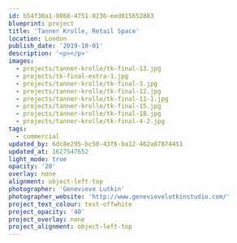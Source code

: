```yaml
---
id: b54f30a1-9868-4751-8236-eed015652883
blueprint: project
title: 'Tanner Krolle, Retail Space'
location: London
publish_date: '2019-10-01'
description: '<p></p>'
images:
  - projects/tanner-krolle/tk-final-13.jpg
  - projects/tk-final-extra-1.jpg
  - projects/tanner-krolle/tk-final-3.jpg
  - projects/tanner-krolle/tk-final-12.jpg
  - projects/tanner-krolle/tk-final-11-1.jpg
  - projects/tanner-krolle/tk-final-15.jpg
  - projects/tanner-krolle/tk-final-18.jpg
  - projects/tanner-krolle/tk-final-4-2.jpg
tags:
  - commercial
updated_by: 6dc8e295-bc50-43f6-ba12-462a87874451
updated_at: 1627547652
light_mode: true
opacity: '20'
overlay: none
alignment: object-left-top
photographer: 'Genevieve Lutkin'
photographer_website: 'http://www.genevievelutkinstudio.com/'
project_text_colour: text-offwhite
project_opacity: '40'
project_overlay: none
project_alignment: object-left-top
---
```

